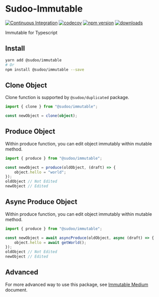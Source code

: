 # Sudoo-Immutable

[![Continuous Integration](https://github.com/SudoDotDog/Sudoo-Immutable/actions/workflows/ci.yml/badge.svg)](https://github.com/SudoDotDog/Sudoo-Immutable/actions/workflows/ci.yml)
[![codecov](https://codecov.io/gh/SudoDotDog/Sudoo-Immutable/branch/master/graph/badge.svg)](https://codecov.io/gh/SudoDotDog/Sudoo-Immutable)
[![npm version](https://badge.fury.io/js/%40sudoo%2Fimmutable.svg)](https://www.npmjs.com/package/@sudoo/immutable)
[![downloads](https://img.shields.io/npm/dm/@sudoo/immutable.svg)](https://www.npmjs.com/package/@sudoo/immutable)

Immutable for Typescript

## Install

```sh
yarn add @sudoo/immutable
# Or
npm install @sudoo/immutable --save
```

## Clone Object

Clone function is supported by `@sudoo/duplicated` package.

```ts
import { clone } from "@sudoo/immutable";

const newObject = clone(object);
```

## Produce Object

Within produce function, you can edit object immutably within mutable method.

```ts
import { produce } from "@sudoo/immutable";

const newObject = produce(oldObject, (draft) => {
    object.hello = "world";
});
oldObject // Not Edited
newObject // Edited
```

## Async Produce Object

Within produce function, you can edit object immutably within mutable method.

```ts
import { produce } from "@sudoo/immutable";

const newObject = await asyncProduce(oldObject, async (draft) => {
    object.hello = await getWorld();
});
oldObject // Not Edited
newObject // Edited
```

## Advanced

For more advanced way to use this package, see [Immutable Medium](./medium.md) document.
